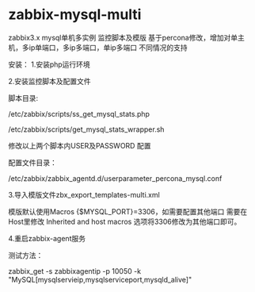 # zabbix-mysql-multi
zabbix3.x mysql单机多实例 监控脚本及模版 基于percona修改，增加对单主机，多ip单端口，多ip多端口，单ip多端口 不同情况的支持

安装：
1.安装php运行环境


2.安装监控脚本及配置文件

脚本目录:

/etc/zabbix/scripts/ss_get_mysql_stats.php

/etc/zabbix/scripts/get_mysql_stats_wrapper.sh

修改以上两个脚本内USER及PASSWORD 配置

配置文件目录：

/etc/zabbix/zabbix_agentd.d/userparameter_percona_mysql.conf

3.导入模版文件zbx_export_templates-multi.xml

模版默认使用Macros {$MYSQL_PORT}=3306，如需要配置其他端口 需要在Host里修改 Inherited and host macros 选项将3306修改为其他端口即可。

4.重启zabbix-agent服务

测试方法：

zabbix_get -s zabbixagentip -p 10050 -k "MySQL[mysqlservieip,mysqlserviceport,mysqld_alive]"

